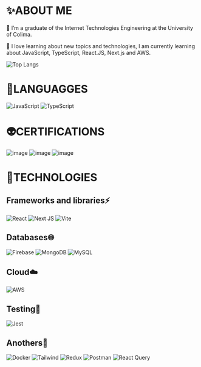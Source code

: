 # ✨ABOUT ME

🔭 I’m a graduate of the Internet Technologies Engineering at the University of Colima.

🌱 I love learning about new topics and technologies, I am currently learning about JavaScript, TypeScript, React.JS, Next.js and AWS.

![Top Langs](https://github-readme-stats.vercel.app/api/top-langs/?username=emmanuelanguiano12&size_weight=0.5&count_weight=0.5)

# 👾LANGUAGGES
![JavaScript](https://img.shields.io/badge/javascript-%23323330.svg?style=for-the-badge&logo=javascript&logoColor=%23F7DF1E)
![TypeScript](https://img.shields.io/badge/typescript-%23007ACC.svg?style=for-the-badge&logo=typescript&logoColor=white)

# 👽CERTIFICATIONS
![image](https://github.com/emmanuelanguiano12/emmanuelanguiano12/assets/139512099/caa0b0b8-b77f-4e0d-9be5-92d9b880b890)
![image](https://github.com/user-attachments/assets/ef1ba109-1940-4cd2-9e63-562af7d6b845)
![image](https://github.com/emmanuelanguiano12/emmanuelanguiano12/assets/139512099/e701ab97-4ee8-4f55-94dc-698dceaef010)

# 🚀TECHNOLOGIES
## Frameworks and libraries⚡
![React](https://img.shields.io/badge/React-20232A?style=for-the-badge&logo=react&logoColor=61DAFB)
![Next JS](https://img.shields.io/badge/Next-black?style=for-the-badge&logo=next.js&logoColor=white)
![Vite](https://img.shields.io/badge/Vite-B73BFE?style=for-the-badge&logo=vite&logoColor=FFD62E)

## Databases🌐
![Firebase](https://img.shields.io/badge/firebase-ffca28?style=for-the-badge&logo=firebase&logoColor=black)
![MongoDB](https://img.shields.io/badge/MongoDB-%234ea94b.svg?style=for-the-badge&logo=mongodb&logoColor=white)
![MySQL](https://img.shields.io/badge/mysql-4479A1.svg?style=for-the-badge&logo=mysql&logoColor=white)

## Cloud☁️
![AWS](https://img.shields.io/badge/AWS-%23FF9900.svg?style=for-the-badge&logo=amazon-aws&logoColor=white)

## Testing🧪
![Jest](https://img.shields.io/badge/-jest-%23C21325?style=for-the-badge&logo=jest&logoColor=white)

## Anothers🤖
![Docker](https://img.shields.io/badge/docker-%230db7ed.svg?style=for-the-badge&logo=docker&logoColor=white)
![Tailwind](https://img.shields.io/badge/Tailwind_CSS-38B2AC?style=for-the-badge&logo=tailwind-css&logoColor=white)
![Redux](https://img.shields.io/badge/redux-%23593d88.svg?style=for-the-badge&logo=redux&logoColor=white)
![Postman](https://img.shields.io/badge/Postman-FF6C37?style=for-the-badge&logo=postman&logoColor=white)
![React Query](https://img.shields.io/badge/-React%20Query-FF4154?style=for-the-badge&logo=react%20query&logoColor=white)
